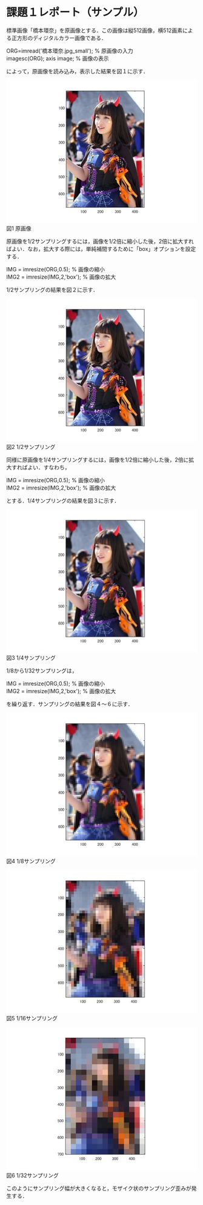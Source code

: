 # 課題１レポート（サンプル）

標準画像「橋本環奈」を原画像とする．この画像は縦512画像，横512画素による正方形のディジタルカラー画像である．

ORG=imread('橋本環奈.jpg_small'); % 原画像の入力  
imagesc(ORG); axis image; % 画像の表示

によって，原画像を読み込み，表示した結果を図１に示す．

![原画像](https://github.com/Tsutayaa/lecture_image_processing/blob/master/image/kadai1.1.jpg
)  
図1 原画像

原画像を1/2サンプリングするには，画像を1/2倍に縮小した後，2倍に拡大すればよい．なお，拡大する際には，単純補間するために「box」オプションを設定する．

IMG = imresize(ORG,0.5); % 画像の縮小  
IMG2 = imresize(IMG,2,'box'); % 画像の拡大

1/2サンプリングの結果を図２に示す．

![原画像](https://github.com/Tsutayaa/lecture_image_processing/blob/master/image/kadai1.2.jpg
)  
図2 1/2サンプリング

同様に原画像を1/4サンプリングするには，画像を1/2倍に縮小した後，2倍に拡大すればよい．すなわち，

IMG = imresize(ORG,0.5); % 画像の縮小  
IMG2 = imresize(IMG,2,'box'); % 画像の拡大

とする．1/4サンプリングの結果を図３に示す．

![原画像](https://github.com/Tsutayaa/lecture_image_processing/blob/master/image/kadai1.3.jpg
)  
図3 1/4サンプリング

1/8から1/32サンプリングは，

IMG = imresize(ORG,0.5); % 画像の縮小  
IMG2 = imresize(IMG,2,'box'); % 画像の拡大

を繰り返す．サンプリングの結果を図４～６に示す．

![原画像](https://github.com/Tsutayaa/lecture_image_processing/blob/master/image/kadai1.4.jpg
)  
図4 1/8サンプリング

![原画像](https://github.com/Tsutayaa/lecture_image_processing/blob/master/image/kadai1.5.jpg
)  
図5 1/16サンプリング

![原画像](https://github.com/Tsutayaa/lecture_image_processing/blob/master/image/kadai1.6.jpg
)  
図6 1/32サンプリング

このようにサンプリング幅が大きくなると，モザイク状のサンプリング歪みが発生する．
